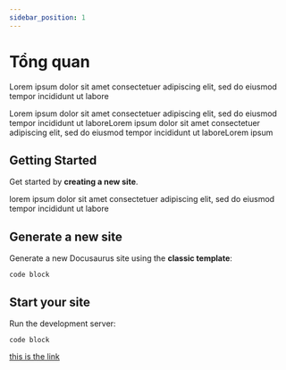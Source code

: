 ```yaml
---
sidebar_position: 1
---
```


# Tổng quan

Lorem ipsum dolor sit amet consectetuer adipiscing elit, sed do eiusmod tempor incididunt ut labore

Lorem ipsum dolor sit amet consectetuer adipiscing elit, sed do eiusmod tempor incididunt ut laboreLorem ipsum dolor sit amet consectetuer adipiscing elit, sed do eiusmod tempor incididunt ut laboreLorem ipsum 


## Getting Started

Get started by **creating a new site**.

lorem ipsum dolor sit amet consectetuer adipiscing elit, sed do eiusmod tempor incididunt ut labore

## Generate a new site

Generate a new Docusaurus site using the **classic template**:

```shell
code block
```

## Start your site

Run the development server:

```shell
code block
```

[this is the link](/docs/getting-started/overview)